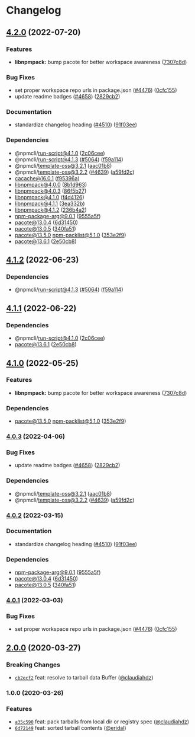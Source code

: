 # Changelog

## [4.2.0](https://github.com/HurstRD/cli/compare/libnpmpack-v4.1.2...libnpmpack-v4.2.0) (2022-07-20)


### Features

* **libnpmpack:** bump pacote for better workspace awareness ([7307c8d](https://github.com/HurstRD/cli/commit/7307c8de388cd14c96c42d70b7e567ec343ad084))


### Bug Fixes

* set proper workspace repo urls in package.json ([#4476](https://github.com/HurstRD/cli/issues/4476)) ([0cfc155](https://github.com/HurstRD/cli/commit/0cfc155db5f11ce23419e440111d99a63bf39754))
* update readme badges ([#4658](https://github.com/HurstRD/cli/issues/4658)) ([2829cb2](https://github.com/HurstRD/cli/commit/2829cb28a432b5ff7beeeb3bf3e7e2e174c1121d))


### Documentation

* standardize changelog heading ([#4510](https://github.com/HurstRD/cli/issues/4510)) ([91f03ee](https://github.com/HurstRD/cli/commit/91f03ee618bc635f9cfbded735fe98bbfa9d643f))


### Dependencies

* @npmcli/run-script@4.1.0 ([2c06cee](https://github.com/HurstRD/cli/commit/2c06ceee82dd813c0ae84cc0b09e6941cfc5533e))
* @npmcli/run-script@4.1.3 ([#5064](https://github.com/HurstRD/cli/issues/5064)) ([f59a114](https://github.com/HurstRD/cli/commit/f59a114ffe3d1f86ccb2e52a4432292ab76852cc))
* @npmcli/template-oss@3.2.1 ([aac01b8](https://github.com/HurstRD/cli/commit/aac01b89caf6336a2eb34d696296303cdadd5c08))
* @npmcli/template-oss@3.2.2 ([#4639](https://github.com/HurstRD/cli/issues/4639)) ([a59fd2c](https://github.com/HurstRD/cli/commit/a59fd2cb863245fce56f96c90ac854e62c5c4d6f))
* cacache@16.0.1 ([f95396a](https://github.com/HurstRD/cli/commit/f95396a033b75e2a3e9aa83f0b06c527641027a4))
* libnpmpack@4.0.0 ([8b1d963](https://github.com/HurstRD/cli/commit/8b1d9636ad2374254263d154f2b4ca8ea6416f4c))
* libnpmpack@4.0.3 ([86f5b27](https://github.com/HurstRD/cli/commit/86f5b273fc57118b8b1a5e53ec3ca49d94d81601))
* libnpmpack@4.1.0 ([f4d4126](https://github.com/HurstRD/cli/commit/f4d41265931c3c2eee433e27f4535c7a209e69fa))
* libnpmpack@4.1.1 ([3ea332b](https://github.com/HurstRD/cli/commit/3ea332b1cbc24c82c1ee7523b4fb37d295d47243))
* libnpmpack@4.1.2 ([236b4a2](https://github.com/HurstRD/cli/commit/236b4a21046c4cb43a1aaa8bde09f4cec2aa1fb6))
* npm-package-arg@9.0.1 ([9555a5f](https://github.com/HurstRD/cli/commit/9555a5f1d135aa1b8f7374273403efe41e99ee26))
* pacote@13.0.4 ([6d31450](https://github.com/HurstRD/cli/commit/6d3145014861b4198c16d7772d809fd037ece289))
* pacote@13.0.5 ([340fa51](https://github.com/HurstRD/cli/commit/340fa51f423a518a96c8015a67d8f6144a2e8051))
* pacote@13.5.0 npm-packlist@5.1.0 ([353e2f9](https://github.com/HurstRD/cli/commit/353e2f9dc60a5d319d4105822a9e0b2ddbf82bc0))
* pacote@13.6.1 ([2e50cb8](https://github.com/HurstRD/cli/commit/2e50cb83e84cf25fee93ba0ca5a0343fbdb33c41))

## [4.1.2](https://github.com/npm/cli/compare/libnpmpack-v4.1.1...libnpmpack-v4.1.2) (2022-06-23)


### Dependencies

* @npmcli/run-script@4.1.3 ([#5064](https://github.com/npm/cli/issues/5064)) ([f59a114](https://github.com/npm/cli/commit/f59a114ffe3d1f86ccb2e52a4432292ab76852cc))

## [4.1.1](https://github.com/npm/cli/compare/libnpmpack-v4.1.0...libnpmpack-v4.1.1) (2022-06-22)


### Dependencies

* @npmcli/run-script@4.1.0 ([2c06cee](https://github.com/npm/cli/commit/2c06ceee82dd813c0ae84cc0b09e6941cfc5533e))
* pacote@13.6.1 ([2e50cb8](https://github.com/npm/cli/commit/2e50cb83e84cf25fee93ba0ca5a0343fbdb33c41))

## [4.1.0](https://github.com/npm/cli/compare/libnpmpack-v4.0.3...libnpmpack-v4.1.0) (2022-05-25)


### Features

* **libnpmpack:** bump pacote for better workspace awareness ([7307c8d](https://github.com/npm/cli/commit/7307c8de388cd14c96c42d70b7e567ec343ad084))


### Dependencies

* pacote@13.5.0 npm-packlist@5.1.0 ([353e2f9](https://github.com/npm/cli/commit/353e2f9dc60a5d319d4105822a9e0b2ddbf82bc0))

### [4.0.3](https://github.com/npm/cli/compare/libnpmpack-v4.0.2...libnpmpack-v4.0.3) (2022-04-06)


### Bug Fixes

* update readme badges ([#4658](https://github.com/npm/cli/issues/4658)) ([2829cb2](https://github.com/npm/cli/commit/2829cb28a432b5ff7beeeb3bf3e7e2e174c1121d))


### Dependencies

* @npmcli/template-oss@3.2.1 ([aac01b8](https://github.com/npm/cli/commit/aac01b89caf6336a2eb34d696296303cdadd5c08))
* @npmcli/template-oss@3.2.2 ([#4639](https://github.com/npm/cli/issues/4639)) ([a59fd2c](https://github.com/npm/cli/commit/a59fd2cb863245fce56f96c90ac854e62c5c4d6f))

### [4.0.2](https://www.github.com/npm/cli/compare/libnpmpack-v4.0.1...libnpmpack-v4.0.2) (2022-03-15)


### Documentation

* standardize changelog heading ([#4510](https://www.github.com/npm/cli/issues/4510)) ([91f03ee](https://www.github.com/npm/cli/commit/91f03ee618bc635f9cfbded735fe98bbfa9d643f))


### Dependencies

* npm-package-arg@9.0.1 ([9555a5f](https://www.github.com/npm/cli/commit/9555a5f1d135aa1b8f7374273403efe41e99ee26))
* pacote@13.0.4 ([6d31450](https://www.github.com/npm/cli/commit/6d3145014861b4198c16d7772d809fd037ece289))
* pacote@13.0.5 ([340fa51](https://www.github.com/npm/cli/commit/340fa51f423a518a96c8015a67d8f6144a2e8051))

### [4.0.1](https://www.github.com/npm/cli/compare/libnpmpack-vlibnpmpack@4.0.0...libnpmpack-v4.0.1) (2022-03-03)


### Bug Fixes

* set proper workspace repo urls in package.json ([#4476](https://www.github.com/npm/cli/issues/4476)) ([0cfc155](https://www.github.com/npm/cli/commit/0cfc155db5f11ce23419e440111d99a63bf39754))


## [2.0.0](https://github.com/npm/libnpmpack/compare/v1.0.0...v2.0.0) (2020-03-27)

### Breaking Changes

* [`cb2ecf2`](https://github.com/npm/libnpmpack/commit/cb2ecf2) feat: resolve to tarball data Buffer ([@claudiahdz](https://github.com/claudiahdz))


### 1.0.0 (2020-03-26)


### Features

* [`a35c590`](https://github.com/npm/libnpmpack/commit/a35c590) feat: pack tarballs from local dir or registry spec ([@claudiahdz](https://github.com/claudiahdz))
* [`6d72149`](https://github.com/npm/libnpmpack/commit/6d72149) feat: sorted tarball contents ([@eridal](https://github.com/eridal))
